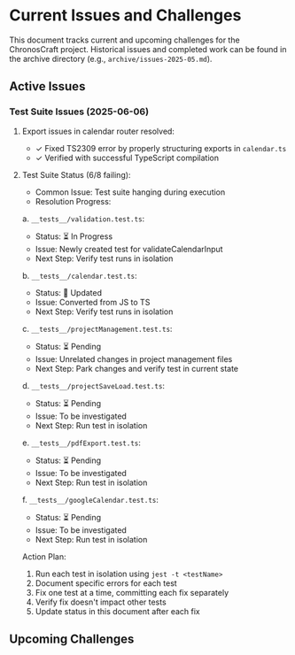 # Current Issues and Challenges

This document tracks current and upcoming challenges for the ChronosCraft project.
Historical issues and completed work can be found in the archive directory (e.g., `archive/issues-2025-05.md`).

## Active Issues

### Test Suite Issues (2025-06-06)

1. Export issues in calendar router resolved:

   - ✓ Fixed TS2309 error by properly structuring exports in `calendar.ts`
   - ✓ Verified with successful TypeScript compilation

2. Test Suite Status (6/8 failing):

   - Common Issue: Test suite hanging during execution
   - Resolution Progress:

   a. `__tests__/validation.test.ts`:

   - Status: ⏳ In Progress
   - Issue: Newly created test for validateCalendarInput
   - Next Step: Verify test runs in isolation

   b. `__tests__/calendar.test.ts`:

   - Status: 🔄 Updated
   - Issue: Converted from JS to TS
   - Next Step: Verify test runs in isolation

   c. `__tests__/projectManagement.test.ts`:

   - Status: ⏳ Pending
   - Issue: Unrelated changes in project management files
   - Next Step: Park changes and verify test in current state

   d. `__tests__/projectSaveLoad.test.ts`:

   - Status: ⏳ Pending
   - Issue: To be investigated
   - Next Step: Run test in isolation

   e. `__tests__/pdfExport.test.ts`:

   - Status: ⏳ Pending
   - Issue: To be investigated
   - Next Step: Run test in isolation

   f. `__tests__/googleCalendar.test.ts`:

   - Status: ⏳ Pending
   - Issue: To be investigated
   - Next Step: Run test in isolation

   Action Plan:

   1. Run each test in isolation using `jest -t <testName>`
   2. Document specific errors for each test
   3. Fix one test at a time, committing each fix separately
   4. Verify fix doesn't impact other tests
   5. Update status in this document after each fix

<!-- Add new issues above this line -->

## Upcoming Challenges

<!-- Add upcoming challenges above this line -->
